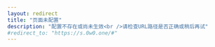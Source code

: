 ```yaml
---
layout: redirect
title: "页面未配置"
description: "配置不存在或尚未生效<br />请检查URL路径是否正确或稍后再试"
#redirect_to: "https://s.0w0.one/#"
---
```

